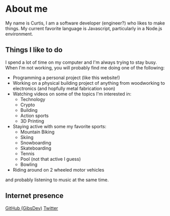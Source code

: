 # About me

My name is Curtis, I am a software developer (engineer?) who likes to make things. My current favorite language is Javascript, particularly in a Node.js environment.

## Things I like to do

I spend a lot of time on my computer and I'm always trying to stay busy. When I'm not working, you will probably find me doing one of the following:

- Programming a personal project (like this website!)
- Working on a physical building project of anything from woodworking to electronics (and hopfully metal fabrication soon)
- Watching videos on some of the topics I'm interested in:
    - Technology
    - Crypto
    - Building
    - Action sports
    - 3D Printing
- Staying active with some my favorite sports:
    - Mountain Biking
    - Skiing
    - Snowboarding
    - Skateboarding
    - Tennis
    - Pool (not that active I guess)
    - Bowling
- Riding around on 2 wheeled motor vehicles

and probably listening to music at the same time.

## Internet presence

[GitHub (GibsDev)](https://github.com/GibsDev)
[Twitter](https://twitter.com/c_gbsn)
